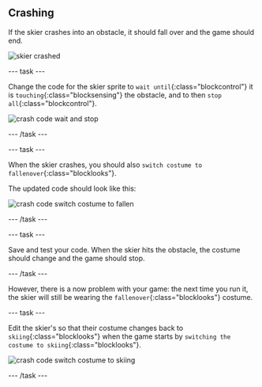 ## Crashing

If the skier crashes into an obstacle, it should fall over and the game should end.

![skier crashed](images/skier_crash.png)

--- task ---

Change the code for the skier sprite to `wait until`{:class="blockcontrol"} it is `touching`{:class="blocksensing"} the obstacle, and to then `stop all`{:class="blockcontrol"}.

![crash code wait and stop](images/crash_code1.png)

--- /task ---

--- task ---

When the skier crashes, you should also `switch costume to fallenover`{:class="blocklooks"}.

The updated code should look like this:

![crash code switch costume to fallen](images/crash_code2.png)

--- /task ---

--- task ---

Save and test your code. When the skier hits the obstacle, the costume should change and the game should stop. 

--- /task ---

However, there is a now problem with your game: the next time you run it, the skier will still be wearing the `fallenover`{:class="blocklooks"} costume.

--- task ---

Edit the skier's so that their costume changes back to `skiing`{:class="blocklooks"} when the game starts by `switching the costume to skiing`{:class="blocklooks"}.

![crash code switch costume to skiing](images/crash_code3.png)

--- /task ---